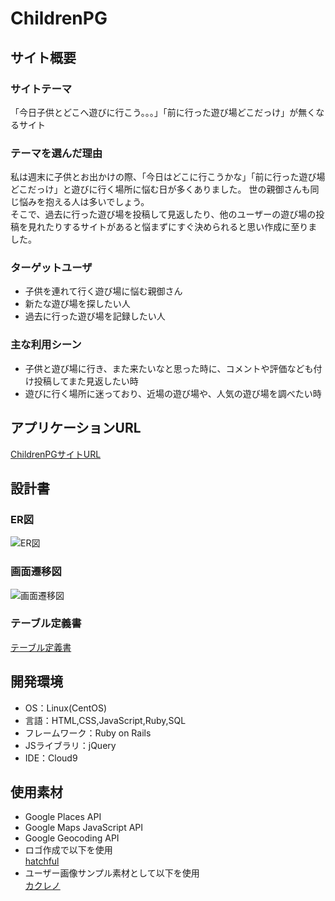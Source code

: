 # ChildrenPG
## サイト概要
### サイトテーマ
  「今日子供とどこへ遊びに行こう。。。」「前に行った遊び場どこだっけ」が無くなるサイト
​
### テーマを選んだ理由
  私は週末に子供とお出かけの際、「今日はどこに行こうかな」「前に行った遊び場どこだっけ」と遊びに行く場所に悩む日が多くありました。
  世の親御さんも同じ悩みを抱える人は多いでしょう。<br>
  そこで、過去に行った遊び場を投稿して見返したり、他のユーザーの遊び場の投稿を見れたりするサイトがあると悩まずにすぐ決められると思い作成に至りました。
​
### ターゲットユーザ
- 子供を連れて行く遊び場に悩む親御さん
- 新たな遊び場を探したい人
- 過去に行った遊び場を記録したい人
​
### 主な利用シーン
- 子供と遊び場に行き、また来たいなと思った時に、コメントや評価なども付け投稿してまた見返したい時
- 遊びに行く場所に迷っており、近場の遊び場や、人気の遊び場を調べたい時
​
## アプリケーションURL
  [ChildrenPGサイトURL](https://children-pg.com/)
​
## 設計書
### ER図
  ![ER図](images/er.png)
### 画面遷移図
  ![画面遷移図](images/Screen-transition-diagram.png)
### テーブル定義書
  [テーブル定義書](https://docs.google.com/spreadsheets/d/1jOBM3sZy6LnKiMm5Rac6xjVV12IoFLuvzI-UMytZUr4/edit?usp=sharing)
​
## 開発環境
- OS：Linux(CentOS)
- 言語：HTML,CSS,JavaScript,Ruby,SQL
- フレームワーク：Ruby on Rails
- JSライブラリ：jQuery
- IDE：Cloud9
​
## 使用素材
- Google Places API
- Google Maps JavaScript API
- Google Geocoding API
- ロゴ作成で以下を使用<br>
  [hatchful](https://www.shopify.com/jp/tools/logo-maker/my-logos)
- ユーザー画像サンプル素材として以下を使用<br>
  [カクレノ](https://kotonohaworks.com/free-icons/user/)